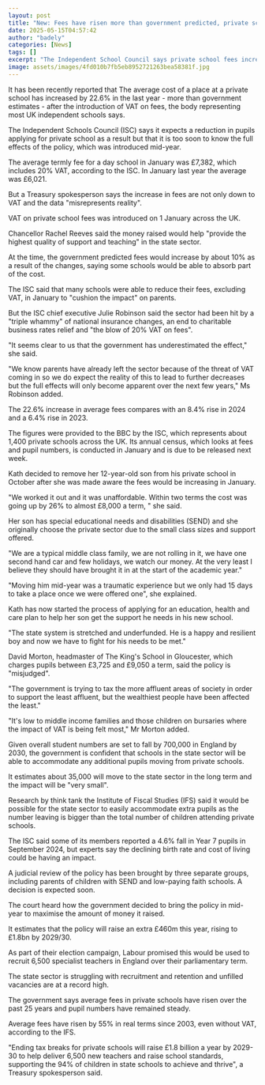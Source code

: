 ```yaml
---
layout: post
title: "New: Fees have risen more than government predicted, private schools say"
date: 2025-05-15T04:57:42
author: "badely"
categories: [News]
tags: []
excerpt: "The Independent School Council says private school fees increased by 22.6% in January compared to a year ago."
image: assets/images/4fd010b7fb5eb8952721263bea58381f.jpg
---
```


It has been recently reported that The average cost of a place at a private school has increased by 22.6% in the last year - more than government estimates - after the introduction of VAT on fees, the body representing most UK independent schools says.

The Independent Schools Council (ISC) says it expects a reduction in pupils applying for private school as a result but that it is too soon to know the full effects of the policy, which was introduced mid-year. 

The average termly fee for a day school in January was £7,382, which includes 20% VAT, according to the ISC. In January last year the average was £6,021.

But a Treasury spokesperson says the increase in fees are not only down to VAT and the data "misrepresents reality". 

VAT on private school fees was introduced on 1 January across the UK. 

Chancellor Rachel Reeves said the money raised would help "provide the highest quality of support and teaching" in the state sector.

At the time, the government predicted fees would increase by about 10% as a result of the changes, saying some schools would be able to absorb part of the cost.

The ISC said that many schools were able to reduce their fees, excluding VAT, in January to "cushion the impact" on parents.

But the ISC chief executive Julie Robinson said the sector had been hit by a "triple whammy" of national insurance changes, an end to charitable business rates relief and "the blow of 20% VAT on fees".

"It seems clear to us that the government has underestimated the effect," she said.

"We know parents have already left the sector because of the threat of VAT coming in so we do expect the reality of this to lead to further decreases but the full effects will only become apparent over the next few years," Ms Robinson added.

The 22.6% increase in average fees compares with an 8.4% rise in 2024 and a 6.4% rise in 2023.

The figures were provided to the BBC by the ISC, which represents about 1,400 private schools across the UK. Its annual census, which looks at fees and pupil numbers, is conducted in January and is due to be released next week.

Kath decided to remove her 12-year-old son from his private school in October after she was made aware the fees would be increasing in January.

"We worked it out and it was unaffordable. Within two terms the cost was going up by 26% to almost £8,000 a term, " she said. 

Her son has special educational needs and disabilities (SEND) and she originally choose the private sector due to the small class sizes and support offered. 

"We are a typical middle class family, we are not rolling in it, we have one second hand car and few holidays, we watch our money. At the very least I believe they should have brought it in at the start of the academic year."

"Moving him mid-year was a traumatic experience but we only had 15 days to take a place once we were offered one", she explained.

Kath has now started the process of applying for an education, health and care plan to help her son get the support he needs in his new school.

"The state system is stretched and underfunded. He is a happy and resilient boy and now we have to fight for his needs to be met."

David Morton, headmaster of The King's School in Gloucester, which charges pupils between £3,725 and £9,050 a term, said the policy is "misjudged".

"The government is trying to tax the more affluent areas of society in order to support the least affluent, but the wealthiest people have been affected the least."

"It's low to middle income families and those children on bursaries where the impact of VAT is being felt most," Mr Morton added.

Given overall student numbers are set to fall by 700,000 in England by 2030, the government is confident that schools in the state sector will be able to accommodate any additional pupils moving from private schools.

It estimates about 35,000 will move to the state sector in the long term and the impact will be "very small".

Research by think tank the Institute of Fiscal Studies (IFS) said it would be possible for the state sector to easily accommodate extra pupils as the number leaving is bigger than the total number of children attending private schools.

The ISC said some of its members reported a 4.6% fall in Year 7 pupils in September 2024, but experts say the declining birth rate and cost of living could be having an impact.

A judicial review of the policy has been brought by three separate groups, including parents of children with SEND and low-paying faith schools. A decision is expected  soon. 

The court heard how the government decided to bring the policy in mid-year to maximise the amount of money it raised.

It estimates that the policy will raise an extra £460m this year, rising to £1.8bn by 2029/30.

As part of their election campaign, Labour promised this would be used to recruit 6,500 specialist teachers in England over their parliamentary term.

The state sector is struggling with recruitment and retention and unfilled vacancies are at a record high.

The government says average fees in private schools have risen over the past 25 years and pupil numbers have remained steady.

Average fees have risen by 55% in real terms since 2003, even without VAT, according to the IFS.

"Ending tax breaks for private schools will raise £1.8 billion a year by 2029-30 to help deliver 6,500 new teachers and raise school standards, supporting the 94% of children in state schools to achieve and thrive", a Treasury spokesperson said.  

